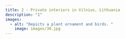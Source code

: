 ```yaml
---
title: 2 - Private interiors in Vilnius, Lithuania
description: "1"
images:
  - alt: "Depicts a plant ornament and birds. "
    image: images/30.jpg
---
```

